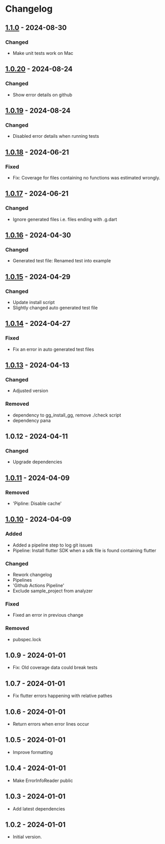 # Changelog

## [1.1.0] - 2024-08-30

### Changed

- Make unit tests work on Mac

## [1.0.20] - 2024-08-24

### Changed

- Show error details on github

## [1.0.19] - 2024-08-24

### Changed

- Disabled error details when running tests

## [1.0.18] - 2024-06-21

### Fixed

- Fix: Coverage for files containing no functions was estimated wrongly.

## [1.0.17] - 2024-06-21

### Changed

- Ignore generated files i.e. files ending with .g.dart

## [1.0.16] - 2024-04-30

### Changed

- Generated test file: Renamed test into example

## [1.0.15] - 2024-04-29

### Changed

- Update install script
- Slightly changed auto generated test file

## [1.0.14] - 2024-04-27

### Fixed

- Fix an error in auto generated test files

## [1.0.13] - 2024-04-13

### Changed

- Adjusted version

### Removed

- dependency to gg\_install\_gg, remove ./check script
- dependency pana

## 1.0.12 - 2024-04-11

### Changed

- Upgrade dependencies

## [1.0.11] - 2024-04-09

### Removed

- 'Pipline: Disable cache'

## [1.0.10] - 2024-04-09

### Added

- Added a pipeline step to log git issues
- Pipeline: Install flutter SDK when a sdk file is found containing flutter

### Changed

- Rework changelog
- Pipelines
- 'Github Actions Pipeline'
- Exclude sample\_project from analyzer

### Fixed

- Fixed an error in previous change

### Removed

- pubspec.lock

## 1.0.9 - 2024-01-01

- Fix: Old coverage data could break tests

## 1.0.7 - 2024-01-01

- Fix flutter errors happening with relative pathes

## 1.0.6 - 2024-01-01

- Return errors when error lines occur

## 1.0.5 - 2024-01-01

- Improve formatting

## 1.0.4 - 2024-01-01

- Make ErrorInfoReader public

## 1.0.3 - 2024-01-01

- Add latest dependencies

## 1.0.2 - 2024-01-01

- Initial version.

[1.1.0]: https://github.com/inlavigo/gg_test/compare/1.0.20...1.1.0
[1.0.20]: https://github.com/inlavigo/gg_test/compare/1.0.19...1.0.20
[1.0.19]: https://github.com/inlavigo/gg_test/compare/1.0.18...1.0.19
[1.0.18]: https://github.com/inlavigo/gg_test/compare/1.0.17...1.0.18
[1.0.17]: https://github.com/inlavigo/gg_test/compare/1.0.16...1.0.17
[1.0.16]: https://github.com/inlavigo/gg_test/compare/1.0.15...1.0.16
[1.0.15]: https://github.com/inlavigo/gg_test/compare/1.0.14...1.0.15
[1.0.14]: https://github.com/inlavigo/gg_test/compare/1.0.13...1.0.14
[1.0.13]: https://github.com/inlavigo/gg_test/compare/1.0.12...1.0.13
[1.0.11]: https://github.com/inlavigo/gg_test/compare/1.0.10...1.0.11
[1.0.10]: https://github.com/inlavigo/gg_test/compare/1.0.9...1.0.10
